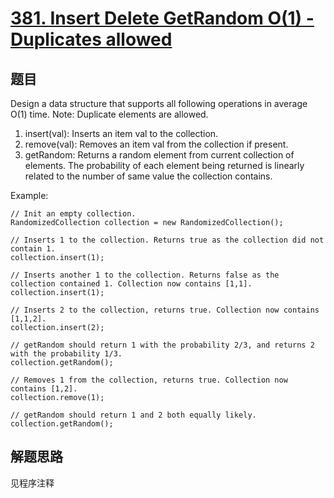 # [381. Insert Delete GetRandom O(1) - Duplicates allowed](https://leetcode.com/problems/insert-delete-getrandom-o1-duplicates-allowed/)

## 题目
Design a data structure that supports all following operations in average O(1) time.
Note: Duplicate elements are allowed.

1. insert(val): Inserts an item val to the collection.
1. remove(val): Removes an item val from the collection if present.
1. getRandom: Returns a random element from current collection of elements. The probability of each element being returned is linearly related to the number of same value the collection contains.



Example:
```
// Init an empty collection.
RandomizedCollection collection = new RandomizedCollection();

// Inserts 1 to the collection. Returns true as the collection did not contain 1.
collection.insert(1);

// Inserts another 1 to the collection. Returns false as the collection contained 1. Collection now contains [1,1].
collection.insert(1);

// Inserts 2 to the collection, returns true. Collection now contains [1,1,2].
collection.insert(2);

// getRandom should return 1 with the probability 2/3, and returns 2 with the probability 1/3.
collection.getRandom();

// Removes 1 from the collection, returns true. Collection now contains [1,2].
collection.remove(1);

// getRandom should return 1 and 2 both equally likely.
collection.getRandom();
```
## 解题思路

见程序注释
